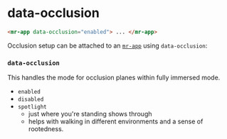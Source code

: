 # data-occlusion

```html
<mr-app data-occlusion="enabled"> ... </mr-app>
```

Occlusion setup can be attached to an [`mr-app`](/doc/mr-app) using `data-occlusion`:

### `data-occlusion`
This handles the mode for occlusion planes within fully immersed mode.

- `enabled`
- `disabled`
- `spotlight`
  - just where you're standing shows through
  - helps with walking in different environments and a sense of rootedness.

